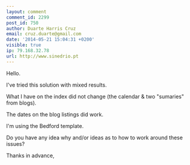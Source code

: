 ```yaml
---
layout: comment
comment_id: 2299
post_id: 750
author: Duarte Harris Cruz
email: cruz.duarte@gmail.com
date: '2014-05-21 15:04:31 +0200'
visible: true
ip: 79.168.32.78
url: http://www.sinedrio.pt
---
```

Hello.

I've tried this solution with mixed results.

What I have on the index did not change (the calendar & two "sumaries" from blogs).

The dates on the blog listings did work.

I'm using the Bedford template.

Do you have any idea why and/or ideas as to how to work around these issues?

Thanks in advance,
